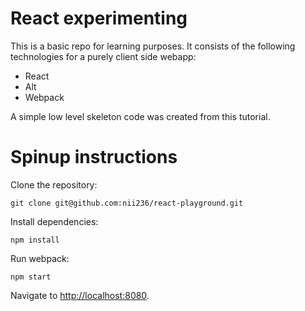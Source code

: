 # React experimenting

This is a basic repo for learning purposes. It consists of the following technologies for a purely client side webapp:

- React
- Alt
- Webpack

A simple low level skeleton code was created from this tutorial.

# Spinup instructions

Clone the repository:

```
git clone git@github.com:nii236/react-playground.git
```

Install dependencies:

```
npm install
```

Run webpack:

```
npm start
```

Navigate to [http://localhost:8080]().
